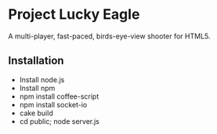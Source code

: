 Project Lucky Eagle
===================

A multi-player, fast-paced, birds-eye-view shooter for HTML5.

Installation
------------
* Install node.js
* Install npm
* npm install coffee-script
* npm install socket-io
* cake build
* cd public; node server.js
